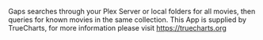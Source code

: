 Gaps searches through your Plex Server or local folders for all movies, then queries for known movies in the same collection.
This App is supplied by TrueCharts, for more information please visit https://truecharts.org
